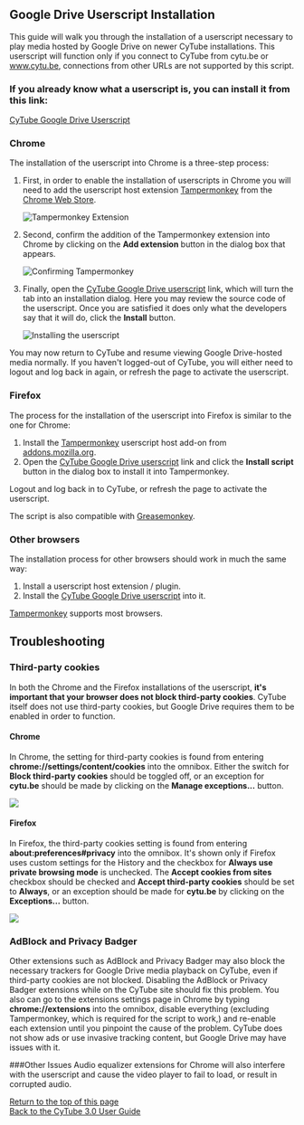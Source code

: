 ## Google Drive Userscript Installation

This guide will walk you through the installation of a userscript necessary to play media hosted by Google Drive on newer CyTube installations. This userscript will function only if you connect to CyTube from cytu.be or www.cytu.be, connections from other URLs are not supported by this script.

### If you already know what a userscript is, you can install it from this link: 
[CyTube Google Drive Userscript](https://cytu.be/js/cytube-google-drive.user.js?v=1.1)

### Chrome

The installation of the userscript into Chrome is a three-step process:
 
1. First, in order to enable the installation of userscripts in Chrome you will need to add the userscript host extension 
[Tampermonkey](https://chrome.google.com/webstore/detail/tampermonkey/dhdgffkkebhmkfjojejmpbldmpobfkfo) from the 
[Chrome Web Store](https://chrome.google.com/webstore/category/extensions).
   
   ![Tampermonkey Extension](http://i.imgur.com/sgQfsAw.png)
   
2. Second, confirm the addition of the Tampermonkey extension into Chrome by clicking on the **Add extension** button 
in the dialog box that appears.

   ![Confirming Tampermonkey](http://i.imgur.com/zA6zzKN.png)
   
3. Finally, open the [CyTube Google Drive userscript](https://cytu.be/js/cytube-google-drive.user.js?v=1.1) link, 
which will turn the tab into an installation dialog. Here you may review the source code of the userscript. 
Once you are satisfied it does only what the developers say that it will do, click the **Install** button.

   ![Installing the userscript](http://i.imgur.com/fssRiFO.png)
   
You may now return to CyTube and resume viewing Google Drive-hosted media normally. If you haven't logged-out of CyTube, 
you will either need to logout and log back in again, or refresh the page to activate the userscript.

### Firefox

The process for the installation of the userscript into Firefox is similar to the one for Chrome:

 1. Install the [Tampermonkey](https://addons.mozilla.org/en-US/firefox/addon/tampermonkey/) userscript host add-on from 
 [addons.mozilla.org](https://addons.mozilla.org/en-US/firefox/).
 2. Open the [CyTube Google Drive userscript](https://cytu.be/js/cytube-google-drive.user.js?v=1.1) link and click the 
 **Install script** button in the dialog box to install it into Tampermonkey.

Logout and log back in to CyTube, or refresh the page to activate the userscript.

The script is also compatible with [Greasemonkey](https://addons.mozilla.org/en-Us/firefox/addon/greasemonkey/).

### Other browsers
The installation process for other browsers should work in much the same way: 
 1. Install a userscript host extension / plugin. 
 2. Install the [CyTube Google Drive userscript](https://cytu.be/js/cytube-google-drive.user.js?v=1.1) into it.

[Tampermonkey](http://tampermonkey.net/) supports most browsers.

## Troubleshooting

### Third-party cookies
In both the Chrome and the Firefox installations of the userscript, **it's important that your browser does not block 
third-party cookies**. CyTube itself does not use third-party cookies, but Google Drive requires them to be enabled in 
order to function.  

#### Chrome
In Chrome, the setting for third-party cookies is found from entering **chrome://settings/content/cookies** into the omnibox. Either the switch for **Block third-party cookies** should be toggled off, or an exception for **cytu.be** should be made by 
clicking on the **Manage exceptions...** button.

![](https://i.imgur.com/pRGXM9C.png)

#### Firefox
In Firefox, the third-party cookies setting is found from entering **about:preferences#privacy**
into the omnibox. It's shown only if Firefox uses custom settings for the History and the checkbox for 
**Always use private browsing mode** is unchecked. The **Accept cookies from sites** checkbox should be checked 
and **Accept third-party cookies** should be set to **Always**, or an exception should be made for **cytu.be** by 
clicking on the **Exceptions...** button.

![](http://i.imgur.com/RQtbCnX.png)

### AdBlock and Privacy Badger
Other extensions such as AdBlock and Privacy Badger may also block the necessary trackers for Google Drive media playback 
on CyTube, even if third-party cookies are not blocked. Disabling the AdBlock or Privacy Badger extensions while on 
the CyTube site should fix this problem. You also can go to the extensions settings page in Chrome by typing **chrome://extensions** into the omnibox, disable everything (excluding Tampermonkey, which is required for the script to work,) and re-enable each extension until you pinpoint the cause of the problem. CyTube does not show ads or use invasive tracking content, but Google Drive
may have issues with it.

###Other Issues
Audio equalizer extensions for Chrome will also interfere with the userscript and cause the video player to fail to load, or result in corrupted audio.

[Return to the top of this page](#google-drive-userscript-installation)  
[Back to the CyTube 3.0 User Guide](index.md)
